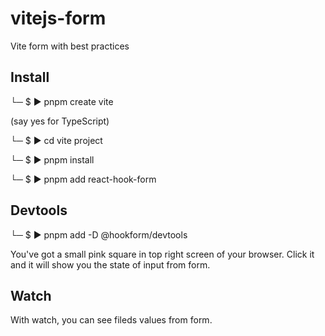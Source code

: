 # vitejs-form

Vite form with best practices

## Install

└─ $ ▶ pnpm create vite

(say yes for TypeScript)

└─ $ ▶ cd vite project

└─ $ ▶ pnpm install

└─ $ ▶ pnpm add react-hook-form

## Devtools

└─ $ ▶ pnpm add -D @hookform/devtools

You've got a small pink square in top right screen of your browser.
Click it and it will show you the state of input from form.

## Watch

With watch, you can see fileds values from form.


